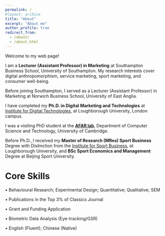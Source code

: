 ```yaml
---
permalink: /
#layout: archive
title: "About"
excerpt: "About me"
author_profile: true
redirect_from:
  - /about/
  - /about.html
---
```

Welcome to my web page!

I am a **Lecturer (Assistant Professor) in Marketing** at Southampton Business School, University of Southampton. My research interests cover digital anthropomorphism, service marketing, sport marketing, and consumer well-being. 

Before joining Southampton, I served as a Lecturer (Assistant Professor) in Marketing at Norwich Business School, University of East Anglia. 

I have completed my **Ph.D. in Digital Marketing and Technologies** at <a href="https://www.lborolondon.ac.uk/institutes/digital-technologies/">Institute for Digital Technologies</a>, at Loughborough University, London campus. 

I was a visiting PhD student at the **<a href="https://cambridge-afar.github.io/">AFAR lab</a>**, Department of Computer Science and Technology, University of Cambridge.  

Before Ph.D., I received my **Master of Research (MRes) Sport Business** Degree with Distinction from the <a href="https://www.lborolondon.ac.uk/institutes/sport-business/">Institute for Sport Business</a>, at Loughborough University, and **BSc Sport Economics and Management** Degree at Beijing Sport University.



# Core Skills
•	Behavioural Research; Experimental Design; Quantitative; Qualitative; SEM 

•	Publications in the Top 3% of Classics Journal 

•	Grant and Funding Application                  

•	Biometric Data Analysis (Eye-tracking/GSR)

•	English (Fluent); Chinese (Native)
